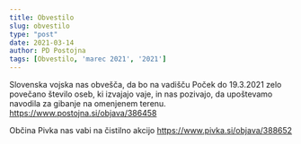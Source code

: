 ```yaml
---
title: Obvestilo
slug: obvestilo
type: "post"
date: 2021-03-14
author: PD Postojna
tags: [Obvestilo, 'marec 2021', '2021']
---
```


Slovenska vojska nas obvešča, da bo na vadišču Poček do 19.3.2021 zelo povečano število oseb, ki izvajajo vaje, in nas pozivajo, da upoštevamo navodila za gibanje na omenjenem terenu. https://www.postojna.si/objava/386458

Občina Pivka nas vabi na čistilno akcijo https://www.pivka.si/objava/388652
